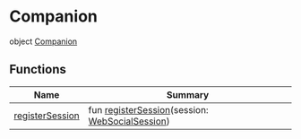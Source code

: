 # Companion


object [Companion](index.md)

## Functions

| Name | Summary |
|---|---|
| [registerSession](register-session.md) | fun [registerSession](register-session.md)(session: [WebSocialSession](../../-web-social-session/index.md)) |
